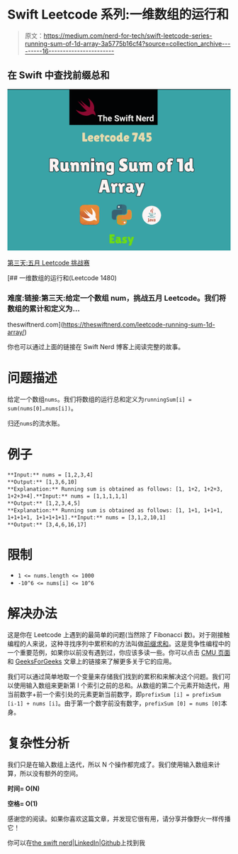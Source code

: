 # Swift Leetcode 系列:一维数组的运行和

> 原文：<https://medium.com/nerd-for-tech/swift-leetcode-series-running-sum-of-1d-array-3a5775b16cf4?source=collection_archive---------16----------------------->

## 在 Swift 中查找前缀总和

![](img/9c8bb92599c58c49bae2382e1a51d034.png)

[第三天:五月 Leetcode 挑战赛](https://leetcode.com/explore/challenge/card/may-leetcoding-challenge-2021/598/week-1-may-1st-may-7th/3730/)

[](https://theswiftnerd.com/leetcode-running-sum-1d-array/) [## 一维数组的运行和(Leetcode 1480)

### 难度:链接:第三天:给定一个数组 num，挑战五月 Leetcode。我们将数组的累计和定义为…

theswiftnerd.com](https://theswiftnerd.com/leetcode-running-sum-1d-array/) 

你也可以通过上面的链接在 Swift Nerd 博客上阅读完整的故事。

# 问题描述

给定一个数组`nums`。我们将数组的运行总和定义为`runningSum[i] = sum(nums[0]…nums[i])`。

归还`nums`的流水账。

# 例子

```
**Input:** nums = [1,2,3,4]
**Output:** [1,3,6,10]
**Explanation:** Running sum is obtained as follows: [1, 1+2, 1+2+3, 1+2+3+4].**Input:** nums = [1,1,1,1,1]
**Output:** [1,2,3,4,5]
**Explanation:** Running sum is obtained as follows: [1, 1+1, 1+1+1, 1+1+1+1, 1+1+1+1+1].**Input:** nums = [3,1,2,10,1]
**Output:** [3,4,6,16,17]
```

# 限制

*   `1 <= nums.length <= 1000`
*   `-10^6 <= nums[i] <= 10^6`

# 解决办法

这是你在 Leetcode 上遇到的最简单的问题(当然除了 Fibonacci 数)。对于刚接触编程的人来说，这种寻找序列中累积和的方法叫做[前缀求和](https://en.wikipedia.org/wiki/Prefix_sum)。这是竞争性编程中的一个重要范例，如果你以前没有遇到过，你应该多读一些。你可以点击 [CMU 页面](https://www.cs.cmu.edu/~guyb/papers/Ble93.pdf)和 [GeeksForGeeks](https://www.geeksforgeeks.org/prefix-sum-array-implementation-applications-competitive-programming/) 文章上的链接来了解更多关于它的应用。

我们可以通过简单地取一个变量来存储我们找到的累积和来解决这个问题。我们可以使用输入数组来更新第 I 个索引之前的总和。从数组的第二个元素开始迭代，用当前数字+前一个索引处的元素更新当前数字，即`prefixSum [i] = prefixSum [i-1] + nums [i]`。由于第一个数字前没有数字，`prefixSum [0] = nums [0]`本身。

# 复杂性分析

我们只是在输入数组上迭代，所以 N 个操作都完成了。我们使用输入数组来计算，所以没有额外的空间。

**时间= O(N)**

**空格= O(1)**

感谢您的阅读。如果你喜欢这篇文章，并发现它很有用，请分享并像野火一样传播它！

你可以在[the swift nerd](https://theswiftnerd.com/)|[LinkedIn](https://www.linkedin.com/in/varunrathi28/)|[Github](https://github.com/varunrathi28)上找到我